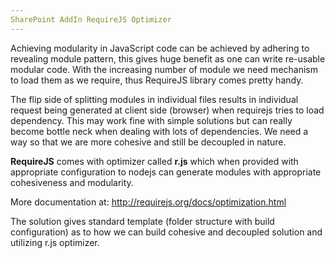 ```yaml
---
SharePoint AddIn RequireJS Optimizer
---
```


Achieving modularity in JavaScript code can be achieved by adhering to
revealing module pattern, this gives huge benefit as one can write
re-usable modular code. With the increasing number of module we need
mechanism to load them as we require, thus RequireJS library comes
pretty handy.

The flip side of splitting modules in individual files results in
individual request being generated at client side (browser) when
requirejs tries to load dependency. This may work fine with simple
solutions but can really become bottle neck when dealing with lots of
dependencies. We need a way so that we are more cohesive and still be
decoupled in nature.

**RequireJS** comes with optimizer called **r.js** which when provided
with appropriate configuration to nodejs can generate modules with
appropriate cohesiveness and modularity.

More documentation at: <http://requirejs.org/docs/optimization.html>

The solution gives standard template (folder structure with build
configuration) as to how we can build cohesive and decoupled solution
and utilizing r.js optimizer.
